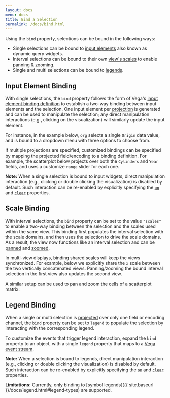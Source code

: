 ```yaml
---
layout: docs
menu: docs
title: Bind a Selection
permalink: /docs/bind.html
---
```


Using the `bind` property, selections can be bound in the following ways:

- Single selections can be bound to [input elements](#input-element-binding) also known as dynamic query widgets.
- Interval selections can be bound to their own [view's scales](#scale-binding) to enable panning &amp; zooming.
- Single and multi selections can be bound to [legends](#legend-binding).

## Input Element Binding

With single selections, the `bind` property follows the form of Vega's [input element binding definition](https://vega.github.io/vega/docs/signals/#bind) to establish a two-way binding between input elements and the selection. One input element per [projection](project.html) is generated and can be used to manipulate the selection; any direct manipulation interactions (e.g., clicking on the visualization) will similarly update the input element.

For instance, in the example below, `org` selects a single `Origin` data value, and is bound to a dropdown menu with three options to choose from.

<div class="vl-example" data-name="selection_bind_origin"></div>

If multiple projections are specified, customized bindings can be specified by mapping the projected field/encoding to a binding definition. For example, the scatterplot below projects over both the `Cylinders` and `Year` fields, and uses a customize `range` slider for each one.

<div class="vl-example" data-name="selection_bind_cylyr"></div>

**Note:** When a single selection is bound to input widgets, direct manipulation interaction (e.g., clicking or double clicking the visualization) is disabled by default. Such interaction can be re-enabled by explicitly specifying the [`on`](selection.html#selection-props) and [`clear`](clear.html) properties.

## Scale Binding

With interval selections, the `bind` property can be set to the value `"scales"` to enable a two-way binding between the selection and the scales used within the same view. This binding first populates the interval selection with the scale domains, and then uses the selection to drive the scale domains. As a result, the view now functions like an interval selection and can be [panned](translate.html) and [zoomed](zoom.html).

<div class="vl-example" data-name="selection_translate_scatterplot_drag"></div>

In multi-view displays, binding shared scales will keep the views synchronized. For example, below we explicitly share the `x` scale between the two vertically concatenated views. Panning/zooming the bound interval selection in the first view also updates the second view.

<div class="vl-example" data-name="interactive_panzoom_vconcat_shared"></div>

A similar setup can be used to pan and zoom the cells of a scatterplot matrix:

<div class="vl-example" data-name="interactive_panzoom_splom"></div>

## Legend Binding

When a single or multi selection is [projected](project.html) over only one field or encoding channel, the `bind` property can be set to `legend` to populate the selection by interacting with the corresponding legend.

<div class="vl-example" data-name="interactive_legend"></div>

To customize the events that trigger legend interaction, expand the `bind` property to an object, with a single `legend` property that maps to a [Vega event stream](https://vega.github.io/vega/docs/event-streams/).

<div class="vl-example" data-name="interactive_legend_dblclick"></div>

**Note:** When a selection is bound to legends, direct manipulation interaction (e.g., clicking or double clicking the visualization) is disabled by default. Such interaction can be re-enabled by explicitly specifying the [`on`](selection.html#selection-props) and [`clear`](clear.html) properties.

**Limitations:** Currently, only binding to [symbol legends]({{ site.baseurl }}/docs/legend.html#legend-types) are supported.
